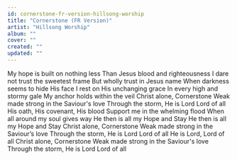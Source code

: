 ```yaml
---
id: cornerstone-fr-version-hillsong-worship
title: "Cornerstone (FR Version)"
artist: "Hillsong Worship"
album: ""
cover: ""
created: ""
updated: ""
---
```


My hope is built on nothing less
Than Jesus blood and righteousness
I dare not trust the sweetest frame
But wholly trust in Jesus name
When darkness seems to hide His face
I rest on His unchanging grace
In every high and stormy gale
My anchor holds within the veil
Christ alone, Cornerstone
Weak made strong in the Saviour's love
Through the storm, He is Lord
Lord of all
His oath, His covenant, His blood
Support me in the whelming flood
When all around my soul gives way
He then is all my Hope and Stay
He then is all my Hope and Stay
Christ alone, Cornerstone
Weak made strong in the Saviour’s love
Through the storm, He is Lord
Lord of all
He is Lord, Lord of all
Christ alone, Cornerstone
Weak made strong in the Saviour's love
Through the storm, He is Lord
Lord of all